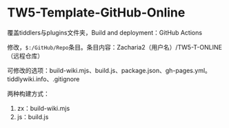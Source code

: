# TW5-Template-GitHub-Online

覆盖tiddlers与plugins文件夹，Build and deployment：GitHub Actions

修改，`$:/GitHub/Repo`条目。条目内容：Zacharia2（用户名）/TW5-T-ONLINE（远程仓库）

可修改的选项：build-wiki.mjs、build.js、package.json、gh-pages.yml。  tiddlywiki.info、.gitignore

两种构建方式：
1. zx：build-wiki.mjs
2. js：build.js

